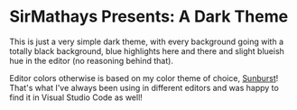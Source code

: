 # SirMathays Presents: A Dark Theme

This is just a very simple dark theme, with every background going with a totally black background, blue highlights here and there and slight blueish hue in the editor (no reasoning behind that).

Editor colors otherwise is based on my color theme of choice, [Sunburst](https://marketplace.visualstudio.com/items?itemName=gerane.Theme-Sunburst)! That's what I've always been using in different editors and was happy to find it in Visual Studio Code as well!